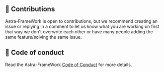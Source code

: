 ## 🚀 Contributions

Astra-FrameWork is open to contributions, but we recommend creating an issue or replying in a comment to let us know what you are working on first that way we don't overwrite each other or have many people adding the same feature/solving the same issue. <br/>

## 📝 Code of conduct

Read the Astra-FrameWork [Code of Conduct](CODE_OF_CONDUCT.md) for more details.
